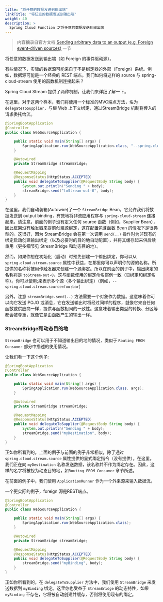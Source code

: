 ```yaml
---
title: "将任意的数据发送到输出端"
linkTitle: "将任意的数据发送到输出端"
weight: 40
description: >
  Spring Cloud Function 之将任意的数据发送到输出端
---
```


> 内容摘录自官方文档 [Sending arbitrary data to an output (e.g. Foreign event-driven sources)](https://docs.spring.io/spring-cloud-stream/docs/current/reference/html/spring-cloud-stream.html#_sending_arbitrary_data_to_an_output_e_g_foreign_event_driven_sources) 一节

将任意的数据发送到输出端（如 Foreign 的事件驱动源）。

有些情况下，实际的数据源可能来自于不是绑定器的外部（Foreign）系统。例如，数据源可能是一个经典的 REST 端点。我们如何将这样的 source 与 spring-cloud-stream 使用的函数机制连接起来？

Spring Cloud Stream 提供了两种机制，让我们来详细了解一下。

在这里，对于这两个样本，我们将使用一个标准的MVC端点方法，名为 `delegateToSupplier`，与根 Web 上下文绑定，通过StreamBridge 机制将传入的请求委托给流。

```java
@SpringBootApplication
@Controller
public class WebSourceApplication {

	public static void main(String[] args) {
		SpringApplication.run(WebSourceApplication.class, "--spring.cloud.stream.source=toStream");
	}

	@Autowired
	private StreamBridge streamBridge;

	@RequestMapping
	@ResponseStatus(HttpStatus.ACCEPTED)
	public void delegateToSupplier(@RequestBody String body) {
		System.out.println("Sending " + body);
		streamBridge.send("toStream-out-0", body);
	}
}
```

在这里，我们自动装箱(Autowire)了一个 `StreamBridge` Bean，它允许我们将数据发送到 output binding，有效地将非流应用程序与 `spring-cloud-stream` 连接起来。请注意，前面的例子没有定义任何 source 函数（例如，Supplier Bean），因此框架没有触发器来提前创建源绑定，这在配置包含函数 Bean 的情况下是很典型的。这很好，因为 StreamBridge 会在第一次调用 `send(..)` 操作时为非现有的绑定启动创建输出绑定（以及必要时的目的地自动配置），并将其缓存起来供后续重用（更多细节见 StreamBridge 和动态目的地）。

然而，如果你想在初始化（启动）时预先创建一个输出绑定，你可以从 `spring.cloud.stream.source` 属性中获益，在那里你可以声明你的源的名称。所提供的名称将被用作触发器来创建一个源绑定。所以在前面的例子中，输出绑定的名称将是 `toStream-out-0`，这与函数使用的绑定命名惯例一致（见绑定和绑定名称）。你可以使用;来表示多个源（多个输出绑定）（例如，`--spring.cloud.stream.source=foo;bar`)

另外，注意 `streamBridge.send(..)` 方法需要一个对象作为数据。这意味着你可以向它发送 POJO 或消息，它在发送输出时将经过同样的程序，就像它来自任何函数或供应商一样，提供与函数相同的一致性。这意味着输出类型的转换、分区等都会被尊重，就像它是由函数产生的输出一样。

### StreamBridge和动态目的地

`StreamBridge` 也可以用于不知道输出目的地的情况，类似于 `Routing FROM Consumer` 部分中描述的使用情况。

让我们看一下这个例子:

```java
@SpringBootApplication
@Controller
public class WebSourceApplication {

	public static void main(String[] args) {
		SpringApplication.run(WebSourceApplication.class, args);
	}

	@Autowired
	private StreamBridge streamBridge;

	@RequestMapping
	@ResponseStatus(HttpStatus.ACCEPTED)
	public void delegateToSupplier(@RequestBody String body) {
		System.out.println("Sending " + body);
		streamBridge.send("myDestination", body);
	}
}
```

正如你所看到的，上面的例子与前面的例子非常相似，除了通过 `spring.cloud.stream.source` 属性提供的显式绑定指令（没有提供）。在这里，我们正在向 `myDestination` 名称发送数据，该名称并不作为绑定存在。因此，这样的名字将被视为动态目的地，如`Routing FROM Consumer` 章节所述。

在前面的例子中，我们使用 `ApplicationRunner` 作为一个外来源来输入数据流。

一个更实际的例子，foreign 源是REST端点。

```java
@SpringBootApplication
@Controller
public class WebSourceApplication {

	public static void main(String[] args) {
		SpringApplication.run(WebSourceApplication.class);
	}

	@Autowired
	private StreamBridge streamBridge;

	@RequestMapping
	@ResponseStatus(HttpStatus.ACCEPTED)
	public void delegateToSupplier(@RequestBody String body) {
		streamBridge.send("myBinding", body);
	}
}
```

正如你所看到的，在 `delegateToSupplier` 方法中，我们使用 `StreamBridge` 来发送数据到 `myBinding` 绑定。这里你也受益于 `StreamBridge` 的动态特性，如果 `myBinding` 不存在，它将被自动创建并缓存，否则将使用现有的绑定。
